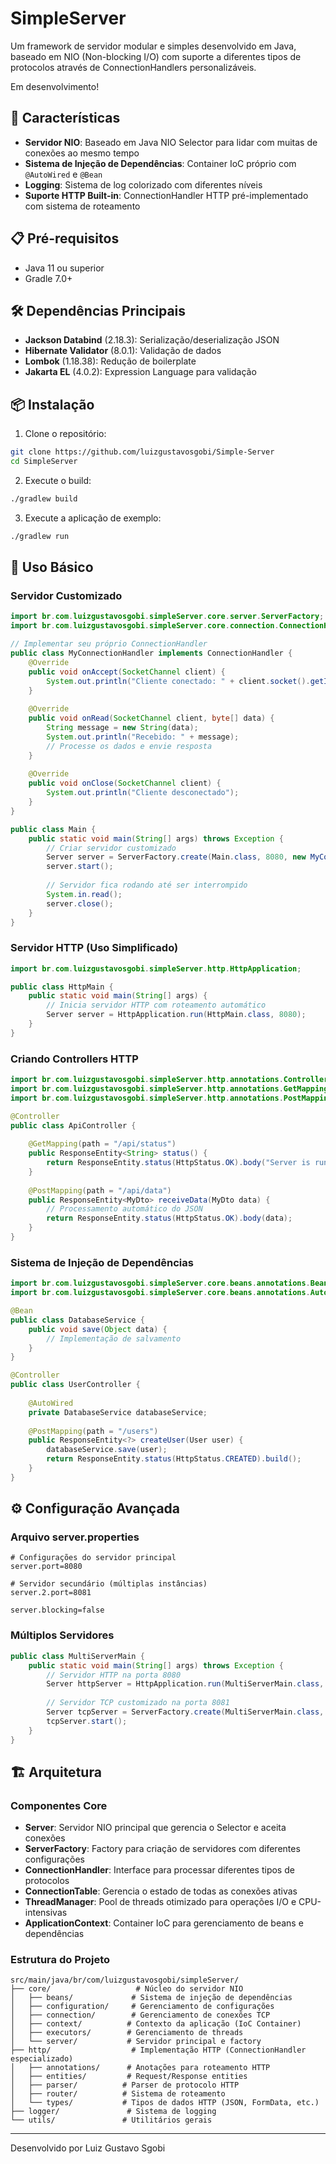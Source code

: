 # SimpleServer

Um framework de servidor modular e simples desenvolvido em Java, baseado em NIO (Non-blocking I/O) com suporte a diferentes tipos de protocolos através de ConnectionHandlers personalizáveis.

Em desenvolvimento!

## 🚀 Características

- **Servidor NIO**: Baseado em Java NIO Selector para lidar com muitas de conexões ao mesmo tempo
- **Sistema de Injeção de Dependências**: Container IoC próprio com `@AutoWired` e `@Bean`
- **Logging**: Sistema de log colorizado com diferentes níveis
- **Suporte HTTP Built-in**: ConnectionHandler HTTP pré-implementado com sistema de roteamento

## 📋 Pré-requisitos

- Java 11 ou superior
- Gradle 7.0+

## 🛠️ Dependências Principais

- **Jackson Databind** (2.18.3): Serialização/deserialização JSON
- **Hibernate Validator** (8.0.1): Validação de dados
- **Lombok** (1.18.38): Redução de boilerplate
- **Jakarta EL** (4.0.2): Expression Language para validação

## 📦 Instalação

1. Clone o repositório:
```bash
git clone https://github.com/luizgustavosgobi/Simple-Server
cd SimpleServer
```

2. Execute o build:
```bash
./gradlew build
```

3. Execute a aplicação de exemplo:
```bash
./gradlew run
```

## 🎯 Uso Básico

### Servidor Customizado

```java
import br.com.luizgustavosgobi.simpleServer.core.server.ServerFactory;
import br.com.luizgustavosgobi.simpleServer.core.connection.ConnectionHandler;

// Implementar seu próprio ConnectionHandler
public class MyConnectionHandler implements ConnectionHandler {
    @Override
    public void onAccept(SocketChannel client) {
        System.out.println("Cliente conectado: " + client.socket().getInetAddress());
    }
    
    @Override
    public void onRead(SocketChannel client, byte[] data) {
        String message = new String(data);
        System.out.println("Recebido: " + message);
        // Processe os dados e envie resposta
    }
    
    @Override
    public void onClose(SocketChannel client) {
        System.out.println("Cliente desconectado");
    }
}

public class Main {
    public static void main(String[] args) throws Exception {
        // Criar servidor customizado
        Server server = ServerFactory.create(Main.class, 8080, new MyConnectionHandler());
        server.start();
        
        // Servidor fica rodando até ser interrompido
        System.in.read();
        server.close();
    }
}
```

### Servidor HTTP (Uso Simplificado)

```java
import br.com.luizgustavosgobi.simpleServer.http.HttpApplication;

public class HttpMain {
    public static void main(String[] args) {
        // Inicia servidor HTTP com roteamento automático
        Server server = HttpApplication.run(HttpMain.class, 8080);
    }
}
```

### Criando Controllers HTTP

```java
import br.com.luizgustavosgobi.simpleServer.http.annotations.Controller;
import br.com.luizgustavosgobi.simpleServer.http.annotations.GetMapping;
import br.com.luizgustavosgobi.simpleServer.http.annotations.PostMapping;

@Controller
public class ApiController {
    
    @GetMapping(path = "/api/status")
    public ResponseEntity<String> status() {
        return ResponseEntity.status(HttpStatus.OK).body("Server is running!");
    }
    
    @PostMapping(path = "/api/data")
    public ResponseEntity<MyDto> receiveData(MyDto data) {
        // Processamento automático do JSON
        return ResponseEntity.status(HttpStatus.OK).body(data);
    }
}
```

### Sistema de Injeção de Dependências

```java
import br.com.luizgustavosgobi.simpleServer.core.beans.annotations.Bean;
import br.com.luizgustavosgobi.simpleServer.core.beans.annotations.AutoWired;

@Bean
public class DatabaseService {
    public void save(Object data) {
        // Implementação de salvamento
    }
}

@Controller  
public class UserController {
    
    @AutoWired
    private DatabaseService databaseService;
    
    @PostMapping(path = "/users")
    public ResponseEntity<?> createUser(User user) {
        databaseService.save(user);
        return ResponseEntity.status(HttpStatus.CREATED).build();
    }
}
```

## ⚙️ Configuração Avançada

### Arquivo server.properties

```properties
# Configurações do servidor principal
server.port=8080

# Servidor secundário (múltiplas instâncias)
server.2.port=8081

server.blocking=false
```

### Múltiplos Servidores

```java
public class MultiServerMain {
    public static void main(String[] args) throws Exception {
        // Servidor HTTP na porta 8080
        Server httpServer = HttpApplication.run(MultiServerMain.class, 8080);
        
        // Servidor TCP customizado na porta 8081  
        Server tcpServer = ServerFactory.create(MultiServerMain.class, 8081, new MyTcpHandler());
        tcpServer.start();
    }
}
```

## 🏗️ Arquitetura

### Componentes Core

- **Server**: Servidor NIO principal que gerencia o Selector e aceita conexões
- **ServerFactory**: Factory para criação de servidores com diferentes configurações
- **ConnectionHandler**: Interface para processar diferentes tipos de protocolos
- **ConnectionTable**: Gerencia o estado de todas as conexões ativas
- **ThreadManager**: Pool de threads otimizado para operações I/O e CPU-intensivas
- **ApplicationContext**: Container IoC para gerenciamento de beans e dependências

### Estrutura do Projeto

```
src/main/java/br/com/luizgustavosgobi/simpleServer/
├── core/                   # Núcleo do servidor NIO
│   ├── beans/             # Sistema de injeção de dependências  
│   ├── configuration/     # Gerenciamento de configurações
│   ├── connection/        # Gerenciamento de conexões TCP
│   ├── context/          # Contexto da aplicação (IoC Container)
│   ├── executors/        # Gerenciamento de threads
│   └── server/           # Servidor principal e factory
├── http/                  # Implementação HTTP (ConnectionHandler especializado)
│   ├── annotations/      # Anotações para roteamento HTTP
│   ├── entities/         # Request/Response entities
│   ├── parser/          # Parser de protocolo HTTP
│   ├── router/          # Sistema de roteamento
│   └── types/           # Tipos de dados HTTP (JSON, FormData, etc.)
├── logger/               # Sistema de logging
└── utils/               # Utilitários gerais
```

---

Desenvolvido por Luiz Gustavo Sgobi
